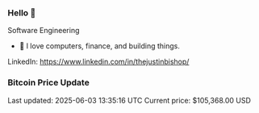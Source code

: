 ### Hello 🤙  

Software Engineering

- 🔭 I love computers, finance, and building things.
  
LinkedIn: https://www.linkedin.com/in/thejustinbishop/  






































































































































































































































































































































































































































































































































































































































### Bitcoin Price Update
Last updated: 2025-06-03 13:35:16 UTC
Current price: $105,368.00 USD
